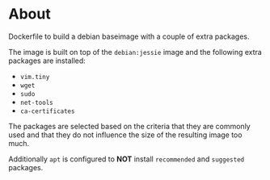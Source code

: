 # About

Dockerfile to build a debian baseimage with a couple of extra packages.

The image is built on top of the `debian:jessie` image and the following extra packages are installed:

- `vim.tiny`
- `wget`
- `sudo`
- `net-tools`
- `ca-certificates`

The packages are selected based on the criteria that they are commonly used and that they do not influence the size of the resulting image too much.

Additionally `apt` is configured to **NOT** install `recommended` and `suggested` packages.

